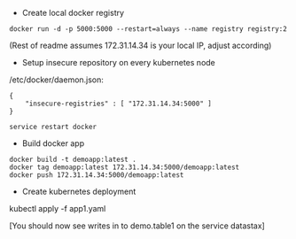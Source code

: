 * Create local docker registry

```
docker run -d -p 5000:5000 --restart=always --name registry registry:2
```
(Rest of readme assumes 172.31.14.34 is your local IP, adjust according)

* Setup insecure repository on every kubernetes node

/etc/docker/daemon.json:
```
{
    "insecure-registries" : [ "172.31.14.34:5000" ]
}
```
```
service restart docker
```

* Build docker app

```
docker build -t demoapp:latest .
docker tag demoapp:latest 172.31.14.34:5000/demoapp:latest
docker push 172.31.14.34:5000/demoapp:latest
```

* Create kubernetes deployment

 kubectl apply -f app1.yaml

 [You should now see writes in to demo.table1 on the service datastax]

